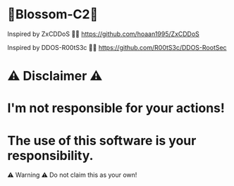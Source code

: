# 🌸Blossom-C2🌸

Inspired by ZxCDDoS 🤝💖
https://github.com/hoaan1995/ZxCDDoS

Inspired by DDOS-R00tS3c 🤝💖
https://github.com/R00tS3c/DDOS-RootSec

# ⚠️ Disclaimer ⚠️
# I'm not responsible for your actions!
# The use of this software is your responsibility.

⚠️ Warning ⚠️
Do not claim this as your own!
